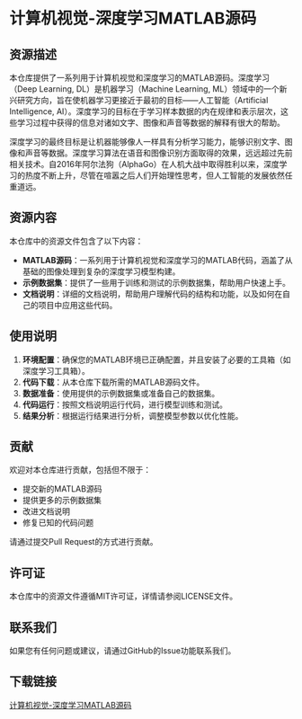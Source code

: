 # 计算机视觉-深度学习MATLAB源码

## 资源描述

本仓库提供了一系列用于计算机视觉和深度学习的MATLAB源码。深度学习（Deep Learning, DL）是机器学习（Machine Learning, ML）领域中的一个新兴研究方向，旨在使机器学习更接近于最初的目标——人工智能（Artificial Intelligence, AI）。深度学习的目标在于学习样本数据的内在规律和表示层次，这些学习过程中获得的信息对诸如文字、图像和声音等数据的解释有很大的帮助。

深度学习的最终目标是让机器能够像人一样具有分析学习能力，能够识别文字、图像和声音等数据。深度学习算法在语音和图像识别方面取得的效果，远远超过先前相关技术。自2016年阿尔法狗（AlphaGo）在人机大战中取得胜利以来，深度学习的热度不断上升，尽管在喧嚣之后人们开始理性思考，但人工智能的发展依然任重道远。

## 资源内容

本仓库中的资源文件包含了以下内容：

- **MATLAB源码**：一系列用于计算机视觉和深度学习的MATLAB代码，涵盖了从基础的图像处理到复杂的深度学习模型构建。
- **示例数据集**：提供了一些用于训练和测试的示例数据集，帮助用户快速上手。
- **文档说明**：详细的文档说明，帮助用户理解代码的结构和功能，以及如何在自己的项目中应用这些代码。

## 使用说明

1. **环境配置**：确保您的MATLAB环境已正确配置，并且安装了必要的工具箱（如深度学习工具箱）。
2. **代码下载**：从本仓库下载所需的MATLAB源码文件。
3. **数据准备**：使用提供的示例数据集或准备自己的数据集。
4. **代码运行**：按照文档说明运行代码，进行模型训练和测试。
5. **结果分析**：根据运行结果进行分析，调整模型参数以优化性能。

## 贡献

欢迎对本仓库进行贡献，包括但不限于：

- 提交新的MATLAB源码
- 提供更多的示例数据集
- 改进文档说明
- 修复已知的代码问题

请通过提交Pull Request的方式进行贡献。

## 许可证

本仓库中的资源文件遵循MIT许可证，详情请参阅LICENSE文件。

## 联系我们

如果您有任何问题或建议，请通过GitHub的Issue功能联系我们。

## 下载链接

[计算机视觉-深度学习MATLAB源码](https://pan.quark.cn/s/b2ba78abb9a4)